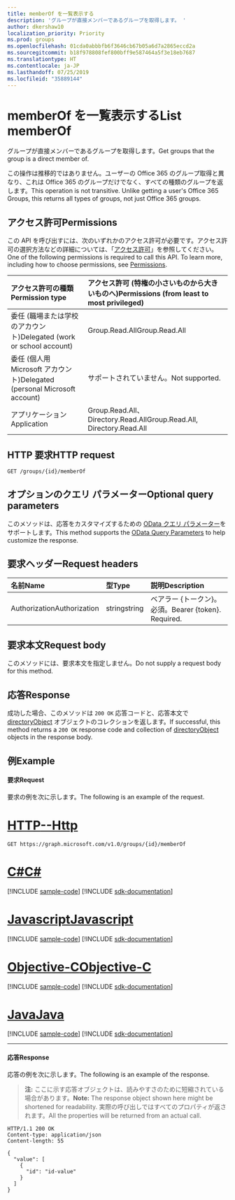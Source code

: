 ```yaml
---
title: memberOf を一覧表示する
description: 'グループが直接メンバーであるグループを取得します。 '
author: dkershaw10
localization_priority: Priority
ms.prod: groups
ms.openlocfilehash: 01cda0abbbfb6f3646cb67b05a6d7a2865eccd2a
ms.sourcegitcommit: b18f978808fef800bff9e587464a5f3e18eb7687
ms.translationtype: HT
ms.contentlocale: ja-JP
ms.lasthandoff: 07/25/2019
ms.locfileid: "35889144"
---
```

# <a name="list-memberof"></a><span data-ttu-id="54d17-103">memberOf を一覧表示する</span><span class="sxs-lookup"><span data-stu-id="54d17-103">List memberOf</span></span>
<span data-ttu-id="54d17-104">グループが直接メンバーであるグループを取得します。</span><span class="sxs-lookup"><span data-stu-id="54d17-104">Get groups that the group is a direct member of.</span></span> 

<span data-ttu-id="54d17-p101">この操作は推移的ではありません。ユーザーの Office 365 のグループ取得と異なり、これは Office 365 のグループだけでなく、すべての種類のグループを返します。</span><span class="sxs-lookup"><span data-stu-id="54d17-p101">This operation is not transitive. Unlike getting a user's Office 365 Groups, this returns all types of groups, not just Office 365 groups.</span></span>

## <a name="permissions"></a><span data-ttu-id="54d17-107">アクセス許可</span><span class="sxs-lookup"><span data-stu-id="54d17-107">Permissions</span></span>
<span data-ttu-id="54d17-p102">この API を呼び出すには、次のいずれかのアクセス許可が必要です。アクセス許可の選択方法などの詳細については、「[アクセス許可](/graph/permissions-reference)」を参照してください。</span><span class="sxs-lookup"><span data-stu-id="54d17-p102">One of the following permissions is required to call this API. To learn more, including how to choose permissions, see [Permissions](/graph/permissions-reference).</span></span>

|<span data-ttu-id="54d17-110">アクセス許可の種類</span><span class="sxs-lookup"><span data-stu-id="54d17-110">Permission type</span></span>      | <span data-ttu-id="54d17-111">アクセス許可 (特権の小さいものから大きいものへ)</span><span class="sxs-lookup"><span data-stu-id="54d17-111">Permissions (from least to most privileged)</span></span>              |
|:--------------------|:---------------------------------------------------------|
|<span data-ttu-id="54d17-112">委任 (職場または学校のアカウント)</span><span class="sxs-lookup"><span data-stu-id="54d17-112">Delegated (work or school account)</span></span> | <span data-ttu-id="54d17-113">Group.Read.All</span><span class="sxs-lookup"><span data-stu-id="54d17-113">Group.Read.All</span></span>    |
|<span data-ttu-id="54d17-114">委任 (個人用 Microsoft アカウント)</span><span class="sxs-lookup"><span data-stu-id="54d17-114">Delegated (personal Microsoft account)</span></span> | <span data-ttu-id="54d17-115">サポートされていません。</span><span class="sxs-lookup"><span data-stu-id="54d17-115">Not supported.</span></span>    |
|<span data-ttu-id="54d17-116">アプリケーション</span><span class="sxs-lookup"><span data-stu-id="54d17-116">Application</span></span> | <span data-ttu-id="54d17-117">Group.Read.All、Directory.Read.All</span><span class="sxs-lookup"><span data-stu-id="54d17-117">Group.Read.All, Directory.Read.All</span></span> |

## <a name="http-request"></a><span data-ttu-id="54d17-118">HTTP 要求</span><span class="sxs-lookup"><span data-stu-id="54d17-118">HTTP request</span></span>
<!-- { "blockType": "ignored" } -->
```http
GET /groups/{id}/memberOf
```

## <a name="optional-query-parameters"></a><span data-ttu-id="54d17-119">オプションのクエリ パラメーター</span><span class="sxs-lookup"><span data-stu-id="54d17-119">Optional query parameters</span></span>
<span data-ttu-id="54d17-120">このメソッドは、応答をカスタマイズするための [OData クエリ パラメーター](/graph/query-parameters)をサポートします。</span><span class="sxs-lookup"><span data-stu-id="54d17-120">This method supports the [OData Query Parameters](/graph/query-parameters) to help customize the response.</span></span>

## <a name="request-headers"></a><span data-ttu-id="54d17-121">要求ヘッダー</span><span class="sxs-lookup"><span data-stu-id="54d17-121">Request headers</span></span>
| <span data-ttu-id="54d17-122">名前</span><span class="sxs-lookup"><span data-stu-id="54d17-122">Name</span></span>       | <span data-ttu-id="54d17-123">型</span><span class="sxs-lookup"><span data-stu-id="54d17-123">Type</span></span> | <span data-ttu-id="54d17-124">説明</span><span class="sxs-lookup"><span data-stu-id="54d17-124">Description</span></span>|
|:-----------|:------|:----------|
| <span data-ttu-id="54d17-125">Authorization</span><span class="sxs-lookup"><span data-stu-id="54d17-125">Authorization</span></span>  | <span data-ttu-id="54d17-126">string</span><span class="sxs-lookup"><span data-stu-id="54d17-126">string</span></span>  | <span data-ttu-id="54d17-p103">ベアラー {トークン}。必須。</span><span class="sxs-lookup"><span data-stu-id="54d17-p103">Bearer {token}. Required.</span></span> |

## <a name="request-body"></a><span data-ttu-id="54d17-129">要求本文</span><span class="sxs-lookup"><span data-stu-id="54d17-129">Request body</span></span>
<span data-ttu-id="54d17-130">このメソッドには、要求本文を指定しません。</span><span class="sxs-lookup"><span data-stu-id="54d17-130">Do not supply a request body for this method.</span></span>

## <a name="response"></a><span data-ttu-id="54d17-131">応答</span><span class="sxs-lookup"><span data-stu-id="54d17-131">Response</span></span>
<span data-ttu-id="54d17-132">成功した場合、このメソッドは `200 OK` 応答コードと、応答本文で [directoryObject](../resources/directoryobject.md) オブジェクトのコレクションを返します。</span><span class="sxs-lookup"><span data-stu-id="54d17-132">If successful, this method returns a `200 OK` response code and collection of [directoryObject](../resources/directoryobject.md) objects in the response body.</span></span>

## <a name="example"></a><span data-ttu-id="54d17-133">例</span><span class="sxs-lookup"><span data-stu-id="54d17-133">Example</span></span>
#### <a name="request"></a><span data-ttu-id="54d17-134">要求</span><span class="sxs-lookup"><span data-stu-id="54d17-134">Request</span></span>
<span data-ttu-id="54d17-135">要求の例を次に示します。</span><span class="sxs-lookup"><span data-stu-id="54d17-135">The following is an example of the request.</span></span>

# <a name="httptabhttp"></a>[<span data-ttu-id="54d17-136">HTTP</span><span class="sxs-lookup"><span data-stu-id="54d17-136">--Http</span></span>](#tab/http)
<!-- {
  "blockType": "request",
  "name": "group_get_memberof"
}-->
```http
GET https://graph.microsoft.com/v1.0/groups/{id}/memberOf
```
# <a name="ctabcsharp"></a>[<span data-ttu-id="54d17-137">C#</span><span class="sxs-lookup"><span data-stu-id="54d17-137">C#</span></span>](#tab/csharp)
[!INCLUDE [sample-code](../includes/snippets/csharp/group-get-memberof-csharp-snippets.md)]
[!INCLUDE [sdk-documentation](../includes/snippets/snippets-sdk-documentation-link.md)]

# <a name="javascripttabjavascript"></a>[<span data-ttu-id="54d17-138">Javascript</span><span class="sxs-lookup"><span data-stu-id="54d17-138">Javascript</span></span>](#tab/javascript)
[!INCLUDE [sample-code](../includes/snippets/javascript/group-get-memberof-javascript-snippets.md)]
[!INCLUDE [sdk-documentation](../includes/snippets/snippets-sdk-documentation-link.md)]

# <a name="objective-ctabobjc"></a>[<span data-ttu-id="54d17-139">Objective-C</span><span class="sxs-lookup"><span data-stu-id="54d17-139">Objective-C</span></span>](#tab/objc)
[!INCLUDE [sample-code](../includes/snippets/objc/group-get-memberof-objc-snippets.md)]
[!INCLUDE [sdk-documentation](../includes/snippets/snippets-sdk-documentation-link.md)]

# <a name="javatabjava"></a>[<span data-ttu-id="54d17-140">Java</span><span class="sxs-lookup"><span data-stu-id="54d17-140">Java</span></span>](#tab/java)
[!INCLUDE [sample-code](../includes/snippets/java/group-get-memberof-java-snippets.md)]
[!INCLUDE [sdk-documentation](../includes/snippets/snippets-sdk-documentation-link.md)]

---


#### <a name="response"></a><span data-ttu-id="54d17-141">応答</span><span class="sxs-lookup"><span data-stu-id="54d17-141">Response</span></span>
<span data-ttu-id="54d17-142">応答の例を次に示します。</span><span class="sxs-lookup"><span data-stu-id="54d17-142">The following is an example of the response.</span></span>
><span data-ttu-id="54d17-143">**注:** ここに示す応答オブジェクトは、読みやすさのために短縮されている場合があります。</span><span class="sxs-lookup"><span data-stu-id="54d17-143">**Note:** The response object shown here might be shortened for readability.</span></span> <span data-ttu-id="54d17-144">実際の呼び出しではすべてのプロパティが返されます。</span><span class="sxs-lookup"><span data-stu-id="54d17-144">All the properties will be returned from an actual call.</span></span>
<!-- {
  "blockType": "response",
  "truncated": true,
  "@odata.type": "microsoft.graph.directoryObject",
  "isCollection": true
} -->
```http
HTTP/1.1 200 OK
Content-type: application/json
Content-length: 55

{
  "value": [
    {
      "id": "id-value"
    }
  ]
}
```

<!-- uuid: 8fcb5dbc-d5aa-4681-8e31-b001d5168d79
2015-10-25 14:57:30 UTC -->
<!-- {
  "type": "#page.annotation",
  "description": "List memberOf",
  "keywords": "",
  "section": "documentation",
  "tocPath": "",
  "suppressions": [
  ]
}-->
